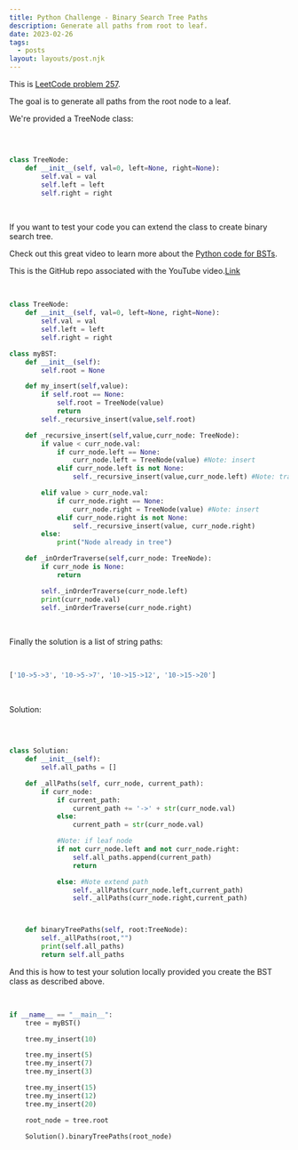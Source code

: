 ```yaml
---
title: Python Challenge - Binary Search Tree Paths
description: Generate all paths from root to leaf.
date: 2023-02-26
tags:
  - posts
layout: layouts/post.njk
---
```


This is [LeetCode problem 257](https://leetcode.com/problems/binary-tree-paths/description/).

The goal is to generate all paths from the root node to a leaf.

We're provided a TreeNode class:

<br/>

```python

class TreeNode:
    def __init__(self, val=0, left=None, right=None):
        self.val = val
        self.left = left
        self.right = right
```

<br/>

If you want to test your code you can extend the class to create binary search tree.

Check out this great video to learn more about the [Python code for BSTs](https://www.youtube.com/watch?v=f5dU3xoE6ms&list=PLEJyjB1oGzx3iTZvOVedkT8nZ2cG105U7&index=5).

This is the GitHub repo associated with the YouTube video.[Link](https://github.com/bfaure/Python3_Data_Structures)

<br/>

```python
class TreeNode:
    def __init__(self, val=0, left=None, right=None):
        self.val = val
        self.left = left
        self.right = right

class myBST:
    def __init__(self):
        self.root = None

    def my_insert(self,value):
        if self.root == None:
            self.root = TreeNode(value)
            return
        self._recursive_insert(value,self.root)

    def _recursive_insert(self,value,curr_node: TreeNode):
        if value < curr_node.val:
            if curr_node.left == None:
                curr_node.left = TreeNode(value) #Note: insert
            elif curr_node.left is not None:
                self._recursive_insert(value,curr_node.left) #Note: traverse left

        elif value > curr_node.val:
            if curr_node.right == None:
                curr_node.right = TreeNode(value) #Note: insert
            elif curr_node.right is not None:
                self._recursive_insert(value, curr_node.right)
        else:
            print("Node already in tree")

    def _inOrderTraverse(self,curr_node: TreeNode):
        if curr_node is None:
            return

        self._inOrderTraverse(curr_node.left)
        print(curr_node.val)
        self._inOrderTraverse(curr_node.right)
```

<br/>

Finally the solution is a list of string paths:

<br/>

```python
['10->5->3', '10->5->7', '10->15->12', '10->15->20']
```

<br/>

Solution:

<br/>

```python

class Solution:
    def __init__(self):
        self.all_paths = []

    def _allPaths(self, curr_node, current_path):
        if curr_node:
            if current_path:
                current_path += '->' + str(curr_node.val)
            else:
                current_path = str(curr_node.val)

            #Note: if leaf node
            if not curr_node.left and not curr_node.right:
                self.all_paths.append(current_path)
                return

            else: #Note extend path
                self._allPaths(curr_node.left,current_path)
                self._allPaths(curr_node.right,current_path)



    def binaryTreePaths(self, root:TreeNode):
        self._allPaths(root,"")
        print(self.all_paths)
        return self.all_paths
```

And this is how to test your solution locally provided you create the BST class as described above.

<br/>

```python
if __name__ == "__main__":
    tree = myBST()

    tree.my_insert(10)

    tree.my_insert(5)
    tree.my_insert(7)
    tree.my_insert(3)

    tree.my_insert(15)
    tree.my_insert(12)
    tree.my_insert(20)

    root_node = tree.root

    Solution().binaryTreePaths(root_node)
```

<br/>
<br/>
